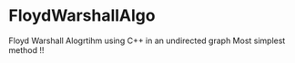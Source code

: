 # FloydWarshallAlgo
Floyd Warshall Alogrtihm using C++ in an undirected graph
Most simplest method !!
